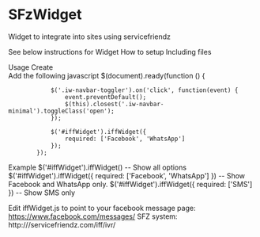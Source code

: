 # SFzWidget
Widget to integrate into sites using servicefriendz

See below instructions for Widget
How to setup
Including files
<link rel="stylesheet" src="../css/widget.css">
<script src="//ajax.googleapis.com/ajax/libs/jquery/1.11.1/jquery.min.js"></script> 
<script src="../js/iffWidget.js"></script>
Usage
Create <div id="iffWidget"></div>
Add the following javascript
$(document).ready(function () {
				
				$('.iw-navbar-toggler').on('click', function(event) {
					event.preventDefault();
					$(this).closest('.iw-navbar-minimal').toggleClass('open');
				});
				
				$('#iffWidget').iffWidget({
					required: ['Facebook', 'WhatsApp']
				});
			});
Example
$('#iffWidget').iffWidget() -- Show all options
$('#iffWidget').iffWidget({ required: ['Facebook', 'WhatsApp'] }) -- Show Facebook and WhatsApp only.
$('#iffWidget').iffWidget({ required: ['SMS'] }) -- Show SMS only

Edit iffWidget.js to point to your 
facebook message page: https://www.facebook.com/messages/<companyPage>
SFZ system: http://<yourCompany>/servicefriendz.com/iff/ivr/
